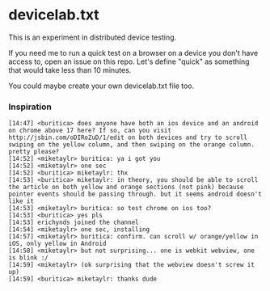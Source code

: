 # devicelab.txt

This is an experiment in distributed device testing.

If you need me to run a quick test on a browser on a device you don't have access to, open an issue on this repo. Let's define "quick" as something that would take less than 10 minutes.

You could maybe create your own devicelab.txt file too.

### Inspiration

```
[14:47] <buritica> does anyone have both an ios device and an android on chrome above 17 here? If so, can you visit http://jsbin.com/oDIRoZuD/1/edit on both devices and try to scroll swiping on the yellow column, and then swiping on the orange column. pretty please?
[14:52] <miketaylr> buritica: ya i got you
[14:52] <miketaylr> one sec
[14:52] <buritica> miketaylr: thx
[14:53] <buritica> miketaylr: in theory, you should be able to scroll the article on both yellow and orange sections (not pink) because pointer events should be passing through. but it seems android doesn't like it
[14:53] <miketaylr> buritica: so test chrome on ios too?
[14:53] <buritica> yes pls
[14:53] erichynds joined the channel
[14:54] <miketaylr> one sec, installing
[14:57] <miketaylr> buritica: confirm. can scroll w/ orange/yellow in iOS, only yellow in Android
[14:58] <miketaylr> but not surprising... one is webkit webview, one is blink :/
[14:59] <miketaylr> (ok surprising that the webview doesn't screw it up)
[14:59] <buritica> miketaylr: thanks dude
```

